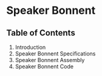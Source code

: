 # Speaker Bonnent

## Table of Contents
1. Introduction
2. Speaker Bonnent Specifications
3. Speaker Bonnent Assembly
4. Speaker Bonnent Code

